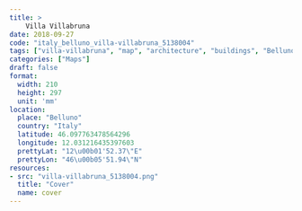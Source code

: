 ```yaml
---
title: > 
    Villa Villabruna
date: 2018-09-27
code: "italy_belluno_villa-villabruna_5138004"
tags: ["villa-villabruna", "map", "architecture", "buildings", "Belluno", "Italy"]
categories: ["Maps"]
draft: false
format:
  width: 210
  height: 297
  unit: 'mm'
location:
  place: "Belluno"
  country: "Italy"
  latitude: 46.097763478564296
  longitude: 12.031216435397603
  prettyLat: "12\u00b01'52.37\"E"
  prettyLon: "46\u00b05'51.94\"N"
resources:
- src: "villa-villabruna_5138004.png"
  title: "Cover"
  name: cover
---
```

